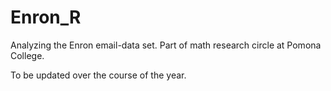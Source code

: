 Enron_R
=======

Analyzing the Enron email-data set. Part of math research circle at Pomona College. 

To be updated over the course of the year. 
